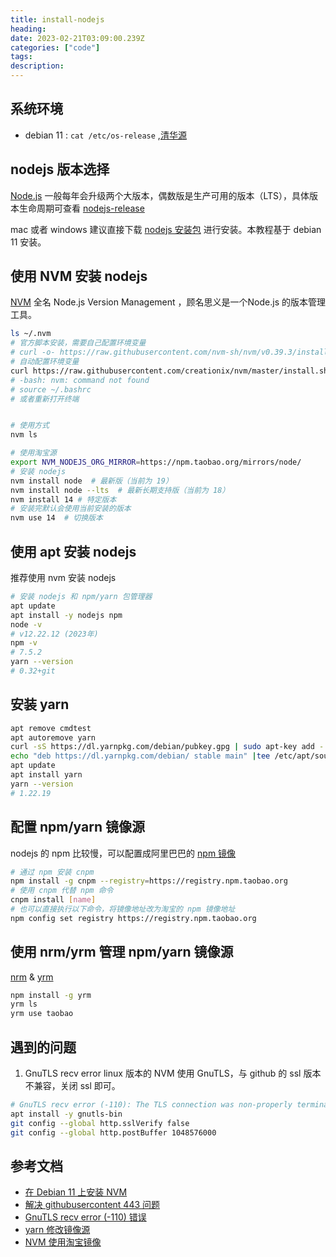 ```yaml
---
title: install-nodejs
heading:  
date: 2023-02-21T03:09:00.239Z
categories: ["code"]
tags: 
description:  
---
```


## 系统环境

- debian 11 :  `cat /etc/os-release` ,[清华源](https://mirrors.tuna.tsinghua.edu.cn/help/debian/)


## nodejs 版本选择

[Node.js](https://nodejs.org/zh-cn/) 一般每年会升级两个大版本，偶数版是生产可用的版本（LTS），具体版本生命周期可查看 [nodejs-release](https://github.com/nodejs/release#release-schedule)

mac 或者 windows 建议直接下载 [nodejs 安装包](https://nodejs.org/zh-cn/download/) 进行安装。本教程基于 debian 11 安装。

## 使用 NVM 安装 nodejs
[NVM](https://github.com/nvm-sh/nvm#installing-and-updating)  全名 Node.js Version Management ，顾名思义是一个Node.js 的版本管理工具。
```bash
ls ~/.nvm
# 官方脚本安装，需要自己配置环境变量
# curl -o- https://raw.githubusercontent.com/nvm-sh/nvm/v0.39.3/install.sh | bash
# 自动配置环境变量
curl https://raw.githubusercontent.com/creationix/nvm/master/install.sh | bash 
# -bash: nvm: command not found
# source ~/.bashrc
# 或者重新打开终端


# 使用方式
nvm ls

# 使用淘宝源
export NVM_NODEJS_ORG_MIRROR=https://npm.taobao.org/mirrors/node/
# 安装 nodejs
nvm install node  # 最新版（当前为 19）
nvm install node --lts  # 最新长期支持版（当前为 18）
nvm install 14 # 特定版本
# 安装完默认会使用当前安装的版本
nvm use 14  # 切换版本
```

## 使用 apt 安装 nodejs
推荐使用 nvm 安装 nodejs
```bash
# 安装 nodejs 和 npm/yarn 包管理器
apt update
apt install -y nodejs npm
node -v
# v12.22.12 (2023年)
npm -v
# 7.5.2
yarn --version
# 0.32+git
```

## 安装 yarn
```bash
apt remove cmdtest
apt autoremove yarn
curl -sS https://dl.yarnpkg.com/debian/pubkey.gpg | sudo apt-key add -
echo "deb https://dl.yarnpkg.com/debian/ stable main" |tee /etc/apt/sources.list.d/yarn.list
apt update
apt install yarn
yarn --version
# 1.22.19
```


## 配置 npm/yarn 镜像源
nodejs 的 npm 比较慢，可以配置成阿里巴巴的 [npm 镜像](https://npmmirror.com/)
```bash
# 通过 npm 安装 cnpm
npm install -g cnpm --registry=https://registry.npm.taobao.org
# 使用 cnpm 代替 npm 命令
cnpm install [name]
# 也可以直接执行以下命令，将镜像地址改为淘宝的 npm 镜像地址
npm config set registry https://registry.npm.taobao.org
```

## 使用 nrm/yrm 管理 npm/yarn 镜像源
 [nrm](https://github.com/Pana/nrm) & [yrm](https://github.com/i5ting/yrm)
```bash
npm install -g yrm
yrm ls
yrm use taobao
```



## 遇到的问题 
1. GnuTLS recv error
linux 版本的 NVM 使用 GnuTLS，与 github 的 ssl 版本不兼容，关闭 ssl 即可。
```bash
# GnuTLS recv error (-110): The TLS connection was non-properly terminated.
apt install -y gnutls-bin
git config --global http.sslVerify false
git config --global http.postBuffer 1048576000
```


## 参考文档
- [在 Debian 11 上安装 NVM](https://www.yundongfang.com/Yun75426.html)
- [解决 githubusercontent 443 问题](https://github.com/hawtim/hawtim.github.io/issues/10)
- [GnuTLS recv error (-110) 错误](https://blog.csdn.net/weixin_43108793/article/details/118306045)
- [yarn 修改镜像源](https://juejin.cn/post/6844903889087496200)
- [NVM 使用淘宝镜像](https://www.chenky.com/archives/746)